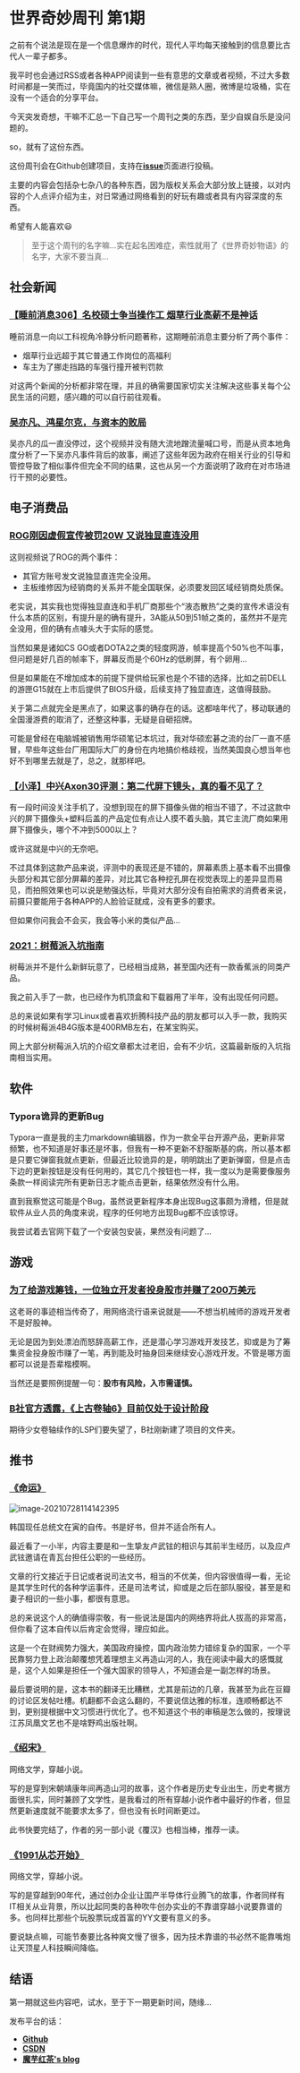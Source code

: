 # 世界奇妙周刊 第1期

之前有个说法是现在是一个信息爆炸的时代，现代人平均每天接触到的信息要比古代人一辈子都多。

我平时也会通过RSS或者各种APP阅读到一些有意思的文章或者视频，不过大多数时间都是一笑而过，毕竟国内的社交媒体嘛，微信是熟人圈，微博是垃圾桶，实在没有一个适合的分享平台。

今天突发奇想，干嘛不汇总一下自己写一个周刊之类的东西，至少自娱自乐是没问题的。

so，就有了这份东西。

这份周刊会在Github创建项目，支持在[**issue**](https://github.com/icexmoon/weekly/issues)页面进行投稿。

主要的内容会包括杂七杂八的各种东西，因为版权关系会大部分放上链接，以对内容的个人点评介绍为主，对日常通过网络看到的好玩有趣或者具有内容深度的东西。

希望有人能喜欢:smiley:

> 至于这个周刊的名字嘛...实在起名困难症，索性就用了《世界奇妙物语》的名字，大家不要当真...

## 社会新闻

### [**【睡前消息306】名校硕士争当操作工 烟草行业高薪不是神话**](https://www.bilibili.com/video/BV1wh411z7wB?p=1&share_medium=android&share_plat=android&share_source=GENERIC&share_tag=s_i&timestamp=1627439492&unique_k=tfB4DP)

睡前消息一向以工科视角冷静分析问题著称，这期睡前消息主要分析了两个事件：

- 烟草行业远超于其它普通工作岗位的高福利
- 车主为了挪走挡路的车强行撞开被判罚款

对这两个新闻的分析都非常在理，并且的确需要国家切实关注解决这些事关每个公民生活的问题，感兴趣的可以自行前往观看。

### [**吴亦凡、鸿星尔克，与资本的败局**](https://www.bilibili.com/video/BV19P4y147x8?p=1&share_medium=android&share_plat=android&share_source=GENERIC&share_tag=s_i&timestamp=1627437894&unique_k=RHoc1Y)

吴亦凡的瓜一直没停过，这个视频并没有随大流地蹭流量喊口号，而是从资本地角度分析了一下吴亦凡事件背后的故事，阐述了这些年因为政府在相关行业的引导和管控导致了相似事件但完全不同的结果，这也从另一个方面说明了政府在对市场进行干预的必要性。

## 电子消费品

### [**ROG刚因虚假宣传被罚20W 又说独显直连没用**](https://www.bilibili.com/video/BV1d64y1q79Q?p=1&share_medium=android&share_plat=android&share_source=GENERIC&share_tag=s_i&timestamp=1627436451&unique_k=0f0vHf)

这则视频说了ROG的两个事件：

- 其官方账号发文说独显直连完全没用。
- 主板维修因为经销商的关系并不能全国联保，必须要发回区域经销商处质保。

老实说，其实我也觉得独显直连和手机厂商那些个“液态散热”之类的宣传术语没有什么本质的区别，有提升是的确有提升，3A能从50到51帧之类的，虽然并不是完全没用，但的确有点噱头大于实际的感觉。

当然如果是诸如CS GO或者DOTA2之类的轻度网游，帧率提高个50%也不叫事，但问题是好几百的帧率下，屏幕反而是个60Hz的低刷屏，有个卵用...

但是如果能在不增加成本的前提下提供给玩家也是个不错的选择，比如之前DELL的游匣G15就在上市后提供了BIOS升级，后续支持了独显直连，这值得鼓励。

关于第二点就完全是黑点了，如果这事的确存在的话。这都啥年代了，移动联通的全国漫游费的取消了，还整这种事，无疑是自砸招牌。

可能是曾经在电脑城被销售用华硕笔记本坑过，我对华硕宏碁之流的台厂一直不感冒，早些年这些台厂用国际大厂的身份在内地搞价格歧视，当然美国良心想当年也好不到哪里去就是了，总之，就那样吧。

### [**【小泽】中兴Axon30评测：第二代屏下镜头，真的看不见了？**](https://www.bilibili.com/video/BV1Qf4y157Wu?p=1&share_medium=android&share_plat=android&share_source=GENERIC&share_tag=s_i&timestamp=1627436071&unique_k=tYLLtc)

有一段时间没关注手机了，没想到现在的屏下摄像头做的相当不错了，不过这款中兴的屏下摄像头+塑料后盖的产品定位有点让人摸不着头脑，其它主流厂商如果用屏下摄像头，哪个不冲到5000以上？

或许这就是中兴的无奈吧。

不过具体到这款产品来说，评测中的表现还是不错的，屏幕素质上基本看不出摄像头部分和其它部分屏幕的差异，对比其它各种挖孔屏在视觉表现上的差异显而易见，而拍照效果也可以说是勉强达标，毕竟对大部分没有自拍需求的消费者来说，前摄只要能用于各种APP的人脸验证就成，没有更多的要求。

但如果你问我会不会买，我会等小米的类似产品...

### [**2021：树莓派入坑指南**](https://sspai.com/post/66938)

树莓派并不是什么新鲜玩意了，已经相当成熟，甚至国内还有一款香蕉派的同类产品。

我之前入手了一款，也已经作为机顶盒和下载器用了半年，没有出现任何问题。

总的来说如果有学习Linux或者喜欢折腾科技产品的朋友都可以入手一款，我购买的时候树莓派4B4G版本是400RMB左右，在某宝购买。

网上大部分树莓派入坑的介绍文章都太过老旧，会有不少坑，这篇最新版的入坑指南相当实用。

## 软件

### Typora诡异的更新Bug

Typora一直是我的主力markdown编辑器，作为一款全平台开源产品，更新非常频繁，也不知道是好事还是坏事，但我有一种不更新不舒服斯基的病，所以基本都是只要它弹窗我就点更新，但最近比较诡异的是，明明跳出了更新弹窗，但是点击下边的更新按钮是没有任何用的，其它几个按钮也一样，我一度以为是需要像服务条款一样阅读完所有更新日志才能点击更新，结果依然没有什么用。

直到我察觉这可能是个Bug，虽然说更新程序本身出现Bug这事颇为滑稽，但是就软件从业人员的角度来说，程序的任何地方出现Bug都不应该惊讶。

我尝试着去官网下载了一个安装包安装，果然没有问题了...

## 游戏

### [**为了给游戏筹钱，一位独立开发者投身股市并赚了200万美元**](https://www.yystv.cn/p/8053)

这老哥的事迹相当传奇了，用网络流行语来说就是——不想当机械师的游戏开发者不是好股神。

无论是因为到处漂泊而怒辞高薪工作，还是潜心学习游戏开发技艺，抑或是为了筹集资金投身股市赚了一笔，再到能及时抽身回来继续安心游戏开发。不管是哪方面都可以说是吾辈楷模啊。

当然还是要照例提醒一句：**股市有风险，入市需谨慎。**

### [**B社官方透露，《上古卷轴6》目前仅处于设计阶段**](https://www.yystv.cn/p/8082)

期待少女卷轴续作的LSP们要失望了，B社刚新建了项目的文件夹。

## 推书

### [**《命运》**](https://book.douban.com/subject/27607225/)

![image-20210728114142395](https://image2.icexmoon.xyz/image/image-20210728114142395.png)

韩国现任总统文在寅的自传。书是好书，但并不适合所有人。

最近看了一小半，内容主要是和一生挚友卢武铉的相识与其前半生经历，以及应卢武铉邀请在青瓦台担任公职的一些经历。

文章的行文接近于日记或者说司法文书，相当的不优美，但内容很值得一看，无论是其学生时代的各种学运事件，还是司法考试，抑或是之后在部队服役，甚至是和妻子相识的一些小事，都很有意思。

总的来说这个人的确值得崇敬，有一些说法是国内的网络界将此人拔高的非常高，但你看了这本自传以后肯定会觉得，理应如此。

这是一个在财阀势力强大，美国政府操控，国内政治势力错综复杂的国家，一个平民靠努力登上政治颠覆想凭着理想主义再造山河的人，我在阅读中最大的感慨就是，这个人如果是担任一个强大国家的领导人，不知道会是一副怎样的场景。

最后要说明的是，这本书的翻译无比糟糕，尤其是前边的几章，我甚至为此在豆瓣的讨论区发帖吐槽。机翻都不会这么翻的，不要说信达雅的标准，连顺畅都达不到，更别提根据中文习惯进行优化了。也不知道这个书的审稿是怎么做的，按理说江苏凤凰文艺也不是啥野鸡出版社啊。

### [**《绍宋》**](https://www.163.com/dy/article/G8JQP6U80541TVDN.html#:~:text=%E3%80%8A%E7%BB%8D%E5%AE%8B%E3%80%8B%E6%98%AF%E7%94%B1%E2%80%9C%E6%A6%B4,%E5%BE%97%E4%BA%86%E6%9E%81%E5%A5%BD%E7%9A%84%E6%88%90%E7%BB%A9%E3%80%82)

网络文学，穿越小说。

写的是穿到宋朝靖康年间再造山河的故事，这个作者是历史专业出生，历史考据方面很扎实，同时兼顾了文学性，是我看过的所有穿越小说作者中最好的作者，但显然更新速度就不能要求太多了，但也没有长时间断更过。

此书快要完结了，作者的另一部小说《覆汉》也相当棒，推荐一读。

### [**《1991从芯开始》**](https://book.qidian.com/info/1023504293)

网络文学，穿越小说。

写的是穿越到90年代，通过创办企业让国产半导体行业腾飞的故事，作者同样有IT相关从业背景，所以比起同类的各种吹牛创办实业的不靠谱穿越小说要靠谱的多。也同样比那些个玩股票玩成首富的YY文要有意义的多。

要说缺点嘛，可能节奏要比各种爽文慢了很多，因为技术靠谱的书必然不能靠嘴炮让天顶星人科技瞬间降临。

## 结语

第一期就这些内容吧，试水，至于下一期更新时间，随缘...

发布平台的话：

- [**Github**](https://github.com/icexmoon/weekly)
- [**CSDN**](https://blog.csdn.net/hy6533)
- [**魔芋红茶's blog**](https://blog.icexmoon.xyz/)